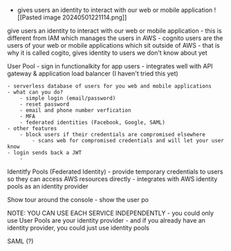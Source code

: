 - gives users an identity to interact with our web or mobile application
![[Pasted image 20240501221114.png]]

give users an identity to interact with our web or mobile application
    - this is different from IAM which manages the users in AWS
        - cognito users are the users of your web or mobile applications which sit outside of AWS
    - that is why it is called cogito, gives identity to users we don't know about yet

User Pool
    - sign in functionalkity for app users
    - integrates well with API gateway & application load balancer (I haven't tried this yet)

    - serverless database of users for you web and mobile applications
    - what can you do?
        - simple login (email/password)
        - reset password
        - email and phone number verfication
        - MFA
        - federated identities (Facebook, Google, SAML)
    - other features
        - block users if their credentials are compromised elsewhere
            - scans web for compromised credentials and will let your user know
    - login sends back a JWT
        - 

Identitfy Pools (Federated Identity)
    - provide temporary credentials to users so they can access AWS resources directly
    - integrates with AWS identity pools as an identity provider

Show tour around the console
    - show the user po

NOTE: YOU CAN USE EACH SERVICE INDEPENDENTLY
    - you could only use User Pools are your identity provider
    - and if you already have an identity provider, you could just use identity pools

SAML (?)